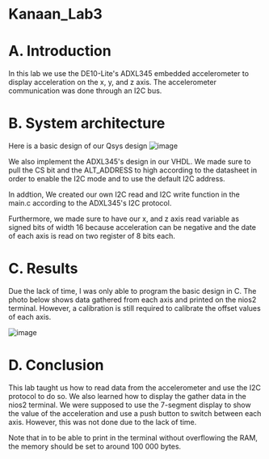 # Kanaan_Lab3

# A. Introduction
In this lab we use the DE10-Lite's ADXL345 embedded accelerometer to display acceleration on the x, y, and z axis. The accelerometer communication was done through an I2C bus.

# B. System architecture
Here is a basic design of our Qsys design
![image](https://user-images.githubusercontent.com/114091388/213652878-2ad081a4-0730-4b2f-9866-5edc1aec10b1.png)

We also implement the ADXL345's design in our VHDL. We made sure to pull the CS bit and the ALT_ADDRESS to high according to the datasheet in order to enable the I2C mode and to use the default I2C address.

In addtion, We created our own I2C read and I2C write function in the main.c according to the ADXL345's I2C protocol.

Furthermore, we made sure to have our x, and z axis read variable as signed bits of width 16 because acceleration can be negative and the date of each axis is read on two register of 8 bits each. 

# C. Results
Due the lack of time, I was only able to program the basic design in C. The photo below shows data gathered from each axis and printed on the nios2 terminal. However, a calibration is still required to calibrate the offset values of each axis. 

![image](https://user-images.githubusercontent.com/114091388/213659178-69649d45-6536-4a36-b921-ff1a5532d30d.png)

# D. Conclusion
This lab taught us how to read data from the accelerometer and use the I2C protocol to do so. We also learned how to display the gather data in the nios2 terminal.
We were supposed to use the 7-segment display to show the value of the acceleration and use a push button to switch between each axis. However, this was not done due to the lack of time.

Note that in to be able to print in the terminal without overflowing the RAM, the memory should be set to around 100 000 bytes. 
